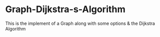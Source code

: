 # Graph-Dijkstra-s-Algorithm
This is the implement of a Graph along with some options &amp; the Dijkstra Algorithm
